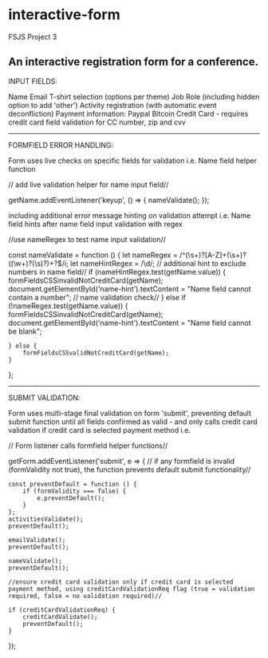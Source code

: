# interactive-form
 FSJS Project 3


An interactive registration form for a conference.
--------------------------------------------------
INPUT FIELDS:

Name 
Email
T-shirt selection (options per theme)
Job Role (including hidden option to add 'other')
Activity registration (with automatic event deconfliction)
Payment information:
    Paypal
    Bitcoin
    Credit Card - requires credit card field validation for CC number, zip and cvv

--------------------------------------------------
FORMFIELD ERROR HANDLING:

Form uses live checks on specific fields for validation
i.e. Name field helper function

// add live validation helper for name input field//

getName.addEventListener('keyup', () => {
    nameValidate();
});

including additional error message hinting on validation attempt 
i.e. Name field hints after name field input validation with regex 

//use nameRegex to test name input validation//

const nameValidate = function () {
    let nameRegex = /^(\s+)?[A-Z]+(\s+)?((\w+)?(\s)?)+?$/i;
    let nameHintRegex = /\d/;
    // additional hint to exclude numbers in name field//
    if (nameHintRegex.test(getName.value)) {
        formFieldsCSSinvalidNotCreditCard(getName);
        document.getElementById('name-hint').textContent = "Name field cannot contain a number";
    // name validation check//
    } else if (!nameRegex.test(getName.value)) {
        formFieldsCSSinvalidNotCreditCard(getName);
        document.getElementById('name-hint').textContent = "Name field cannot be blank";

    } else {
        formFieldsCSSvalidNotCreditCard(getName);
    }

};

--------------------------------------------------

SUBMIT VALIDATION:

Form uses multi-stage final validation on form 'submit', preventing default submit function until all fields confirmed as valid - and only calls credit card validation if credit card is selected payment method
i.e.

// Form listener calls formfield helper functions//

getForm.addEventListener('submit', e => {
    // if any formfield is invalid (formValidity not true), the function prevents default submit functionality//

    const preventDefault = function () {
        if (formValidity === false) {
            e.preventDefault();
        }
    };
    activitiesValidate();
    preventDefault();

    emailValidate();
    preventDefault();

    nameValidate();
    preventDefault();

    //ensure credit card validation only if credit card is selected payment method, using creditCardValidationReq flag (true = validation required, false = no validation required)//

    if (creditCardValidationReq) {
        creditCardValidate();
        preventDefault();
    }
});
